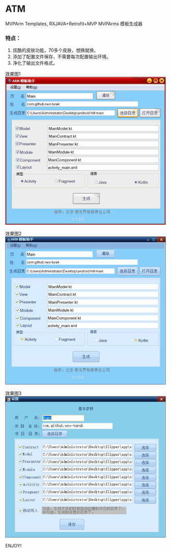 # ATM
MVPArm Templates, RXJAVA+Retrofit+MVP
MVPArms 模板生成器

### 特点：
1. 炫酷的皮肤功能，70多个皮肤，想换就换。
2. 添加了配置文件保存，不需要每次配置输出环境。
3. 净化了输出文件格式。

效果图1
![logo](img/1.png "效果图")


效果图2
![hi](img/2.png "效果图")


效果图3
![hi](img/3.png "效果图")


ENJOY!
